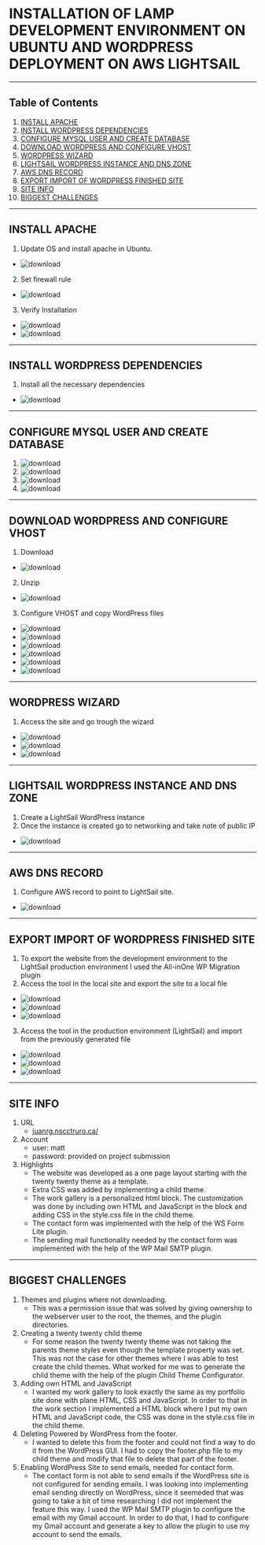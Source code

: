 # INSTALLATION OF LAMP DEVELOPMENT ENVIRONMENT ON UBUNTU AND WORDPRESS DEPLOYMENT ON AWS LIGHTSAIL

---
## Table of Contents
1. [INSTALL APACHE](#install-apache)
2. [INSTALL WORDPRESS DEPENDENCIES](#install-wordpress-dependencies)
3. [CONFIGURE MYSQL USER AND CREATE DATABASE](#configure-mysql-user-and-create-database)
4. [DOWNLOAD WORDPRESS AND CONFIGURE VHOST](#download-wordpress-and-configure-vhost)
5. [WORDPRESS WIZARD](#wordpress-wizard)
6. [LIGHTSAIL WORDPRESS INSTANCE AND DNS ZONE](#lightsail-wordpress-instance-and-dns-zone)
7. [AWS DNS RECORD](#aws-dns-record)
8. [EXPORT IMPORT OF WORDPRESS FINISHED SITE](#export-import-of-wordpress-finished-site)
9. [SITE INFO](#site-info)
10. [BIGGEST CHALLENGES](#biggest-challenges)


---
## INSTALL APACHE
1. Update OS and install apache in Ubuntu.
- ![download](/images/1.png)
2. Set firewall rule
- ![download](/images/2.png)
3. Verify Installation
- ![download](/images/3.png)
- ![download](/images/4.png)

---
## INSTALL WORDPRESS DEPENDENCIES
1. Install all the necessary dependencies
- ![download](/images/5.png)

---
## CONFIGURE MYSQL USER AND CREATE DATABASE
1.  ![download](/images/6.png)
2.  ![download](/images/7.png)
3.  ![download](/images/8.png)
4.  ![download](/images/9.png)

---
## DOWNLOAD WORDPRESS AND CONFIGURE VHOST
1.  Download
- ![download](/images/10.png)
2.  Unzip
- ![download](/images/11.png)
3.  Configure VHOST and copy WordPress files
- ![download](/images/12.png)
- ![download](/images/13.png)
- ![download](/images/14.png)
- ![download](/images/15.png)
- ![download](/images/16.png)
- ![download](/images/17.png)
---
## WORDPRESS WIZARD
1.  Access the site and go trough the wizard
- ![download](/images/18.png)
- ![download](/images/19.png)
- ![download](/images/20.png)
---
## LIGHTSAIL WORDPRESS INSTANCE AND DNS ZONE
1.  Create a LightSail WordPress instance
2.  Once the instance is created go to networking and take note of public IP
- ![download](/images/21.png)

---
## AWS DNS RECORD
1.  Configure AWS record to point to LightSail site.
- ![download](/images/24.PNG)

---
## EXPORT IMPORT OF WORDPRESS FINISHED SITE
1.  To export the website from the development environment to the LightSail production environment I used the All-inOne WP Migration plugin
2.  Access the tool in the local site and export the site to a local file
- ![download](/images/25.PNG)
- ![download](/images/26.png)
- ![download](/images/27.png)
3.  Access the tool in the production environment (LightSail) and import from the previously generated file
- ![download](/images/28.png)
- ![download](/images/29.png)
- ![download](/images/30.png)

---
## SITE INFO
1.  URL
    -  [juanrg.nscctruro.ca/](http://juanrg.nscctruro.ca/) 
2.  Account
    -  user: matt
    -  password:  provided on project submission
3.  Highlights
    - The website was developed as a one page layout starting with the twenty twenty theme as a template.
    -  Extra CSS was added by implementing a child theme.
    - The work gallery is a personalized html block.  The customization was done by including own HTML and JavaScript in the block and adding CSS in the style.css file in the child theme.
    -  The contact form was implemented with the help of the WS Form Lite plugin.
    -  The sending mail functionality needed by the contact form was implemented with the help of the WP Mail SMTP plugin.
 
---
## BIGGEST CHALLENGES

1.  Themes and plugins where not downloading.
    -  This was a permission issue that was solved by giving ownership to the webserver user to the root, the themes, and the plugin directories.
2.  Creating a twenty twenty child theme
    -  For some reason the twenty twenty theme was not taking the parents theme styles even though the template property was set.  This was not the case for other themes where I was able to test create the child themes.  What worked for me was to generate the child theme with the help of the plugin Child Theme Configurator.
3.  Adding own HTML and JavaScript
    -  I wanted my work gallery to look exactly the same as my portfolio site done with plane HTML, CSS and JavaScript.  In order to that in the work section I implemented a HTML block where I put my own HTML and JavaScript code, the CSS was done in the style.css file in the child theme.
4.  Deleting Powered by WordPress from the footer.
    -  I wanted to delete this from the footer and could not find a way to do it from the WordPress GUI.  I had to copy the footer.php file to my child theme and modify that file to delete that part of the footer.
5.  Enabling WordPress Site to send emails, needed for contact form.
    -  The contact form is not able to send emails if the WordPress site is not configured for sending emails.  I was looking into implementing email sending directly on WordPress, since it seemeded that was going to take a bit of time researching I did not implement the feature this way.  I used the WP Mail SMTP plugin to configure the email with my Gmail account.  In order to do that, I had to configure my Gmail account and generate a key to allow the plugin to use my account to send the emails.

